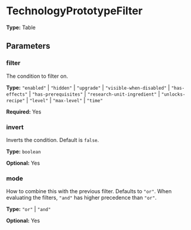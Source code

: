 # TechnologyPrototypeFilter

**Type:** Table

## Parameters

### filter

The condition to filter on.

**Type:** `"enabled"` | `"hidden"` | `"upgrade"` | `"visible-when-disabled"` | `"has-effects"` | `"has-prerequisites"` | `"research-unit-ingredient"` | `"unlocks-recipe"` | `"level"` | `"max-level"` | `"time"`

**Required:** Yes

### invert

Inverts the condition. Default is `false`.

**Type:** `boolean`

**Optional:** Yes

### mode

How to combine this with the previous filter. Defaults to `"or"`. When evaluating the filters, `"and"` has higher precedence than `"or"`.

**Type:** `"or"` | `"and"`

**Optional:** Yes


